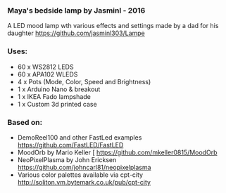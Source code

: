 ### Maya's bedside lamp by Jasminl - 2016

A LED mood lamp wth various effects and settings made by a dad for his daughter
https://github.com/jasminl303/Lampe
  
### Uses: 
 * 60 x WS2812 LEDS
 * 60 x APA102 WLEDS
 * 4 x Pots (Mode, Color, Speed and Brightness)
 * 1 x Arduino Nano & breakout
 * 1 x IKEA Fado lampshade
 * 1 x Custom 3d printed case

### Based on:

* DemoReel100 and other FastLed examples
https://github.com/FastLED/FastLED
* MoodOrb by Mario Keller [
https://github.com/mkeller0815/MoodOrb
* NeoPixelPlasma by John Ericksen
https://github.com/johncarl81/neopixelplasma
* Various color palettes available via cpt-city
http://soliton.vm.bytemark.co.uk/pub/cpt-city
